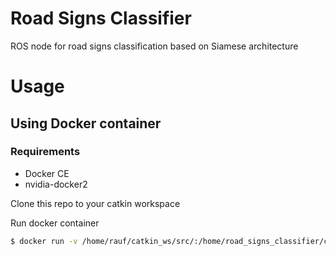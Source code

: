 # Road Signs Classifier

ROS node for road signs classification based on Siamese architecture


# Usage

## Using Docker container

### Requirements
- Docker CE
- nvidia-docker2

Clone this repo to your catkin workspace

Run docker container

```bash
$ docker run -v /home/rauf/catkin_ws/src/:/home/road_signs_classifier/catkin_ws/src -it --rm --runtime nvidia --name road_signs_classif --net host --add-host road_signs_docker:127.0.0.1 --add-host unihost-dg03:127.0.0.1 --add-host detect_docker:127.0.0.1 --hostname road_signs_docker rocketflash/road_signs_classifier:latest
```
